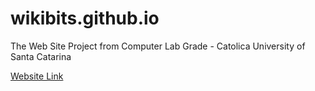 # wikibits.github.io
The Web Site Project from Computer Lab Grade -  Catolica University of Santa Catarina

[Website Link](https://williamparlow.github.io/wikibits.github.io/)
